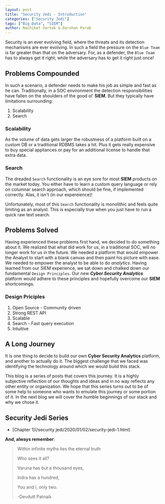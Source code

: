 ```yaml
---
layout: post
title: "Security Jedi - Introduction"
categories: ["Security Jedi"]
tags: ["Big Data", "SIEM"]
author: Nachiket Vartak & Darshan Parab
---
```


Security is an ever evolving field, where the threats and its detection mechanisms are ever evolving. In such a field the pressure on the `Blue Team` is far greater than that on the adversary. For, as a defender, the `Blue Team` has to always get it right; while the adversary has to get it right just once!

## Problems Compounded

In such a scenario, a defender needs to make his job as simple and fast as he can. Traditionally, in a SOC environment the detection responsibilities have fallen on the shoulders of the good ol' **SIEM**. But they typically have limitations surrounding:

1. Scalability
2. Search

### Scalability

As the volume of data gets larger the robustness of a platform built on a custom DB or a traditional RDBMS takes a hit. Plus it gets really expensive to buy special appliances or pay for an additional license to handle that extra data.

### Search

The dreaded `Search` functionality is an eye sore for most **SIEM** products on the market today. You either have to learn a custom query language or rely on columnar search approach, which should be fine, if implemented correctly. Alas, it isn't (in our expereience)!

Unfortunately, most of this `Search` functionality is monolithic and feels quite limiting as an analyst. This is especially true when you just have to run a quick raw text search.

## Problems Solved

Having experienced these problems first hand, we decided to do something about it. We realized that what did work for us, in a traditional SOC, will no longer work for us in the future. We needed a platform that would empower the Analyst to start with a blank canvas and then paint his picture with ease. We needed to empower the analyst to be able to do _analytics_. Having learned from our SIEM experience, we sat down and chalked down our fundamental `Design Principles`. Our new _**Cyber Security Analytics**_ platform would adhere to these principles and hopefully overcome our **SIEM** shortcomings.

### Design Priciples

1. Open Source - Community driven
2. Strong REST API
3. Scalable
4. Search - Fast query execution
5. Intuitive

## A Long Journey

It is one thing to decide to build our own **Cyber Security Analytics** platform, and another to actually do it. The biggest challenge that we faced was identifying the technology around which we would build this stack.

This blog is a series of posts that covers this journey. It is a highly subjective reflection of our thoughts and ideas and in no way reflects any other entity or organization. We hope that this series turns out to be of some help to someone who wants to emulate this journey or some portion of it. In the next blog we will cover the humble beginnings of our stack and why we chose it.

## Security Jedi Series
* [Chapter 1](/security jedi/2020/01/02/security-jedi-1.html)

**And, always remember**:

> Within infinite myths lies the eternal truth
>
> Who sees it all?
>
> Varuna has but a thousand eyes,
>
> Indra has a hundred,
>
> You and I, only two.
>
> -Devdutt Patnaik